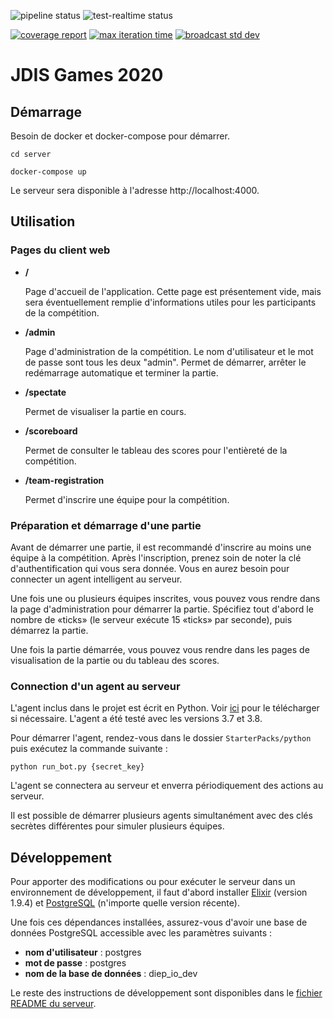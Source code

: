 ![pipeline status](https://github.com/JDIS/jdisgames-2020/workflows/Continuous%20Integration/badge.svg?branch=master)
![test-realtime status](https://github.com/JDIS/jdisgames-2020/workflows/Test%20real-time%20constraints/badge.svg?branch=master)

[![coverage report](https://depot.dinf.usherbrooke.ca/dinf/projets/h20/eq02-jdisgames/diep.io/badges/master/coverage.svg)](https://depot.dinf.usherbrooke.ca/dinf/projets/h20/eq02-jdisgames/diep.io/commits/master)
[![max iteration time](https://depot.dinf.usherbrooke.ca/dinf/projets/h20/eq02-jdisgames/diep.io/-/jobs/artifacts/master/raw/server/badges/max_iteration_time.svg?job=generate_badges)](https://depot.dinf.usherbrooke.ca/dinf/projets/h20/eq02-jdisgames/diep.io/commits/master)
[![broadcast std dev](https://depot.dinf.usherbrooke.ca/dinf/projets/h20/eq02-jdisgames/diep.io/-/jobs/artifacts/master/raw/server/badges/broadcast_std_dev.svg?job=generate_badges)](https://depot.dinf.usherbrooke.ca/dinf/projets/h20/eq02-jdisgames/diep.io/commits/master)

# JDIS Games 2020

## Démarrage

Besoin de docker et docker-compose pour démarrer.

`cd server`

`docker-compose up`

Le serveur sera disponible à l'adresse http://localhost:4000.

## Utilisation

### Pages du client web

- **/**

  Page d'accueil de l'application. Cette page est présentement vide, mais sera éventuellement remplie d'informations utiles pour les participants de la compétition.

- **/admin**

  Page d'administration de la compétition. Le nom d'utilisateur et le mot de passe sont tous les deux "admin". Permet de démarrer, arrêter le redémarrage automatique et terminer la partie.

- **/spectate**

  Permet de visualiser la partie en cours.

- **/scoreboard**

  Permet de consulter le tableau des scores pour l'entièreté de la compétition.

- **/team-registration**

  Permet d'inscrire une équipe pour la compétition.

### Préparation et démarrage d'une partie

Avant de démarrer une partie, il est recommandé d'inscrire au moins une équipe à la compétition. Après l'inscription, prenez soin de noter la clé d'authentification qui vous sera donnée. Vous en aurez besoin pour connecter un agent intelligent au serveur.

Une fois une ou plusieurs équipes inscrites, vous pouvez vous rendre dans la page d'administration pour démarrer la partie. Spécifiez tout d'abord le nombre de «ticks» (le serveur exécute 15 «ticks» par seconde), puis démarrez la partie.

Une fois la partie démarrée, vous pouvez vous rendre dans les pages de visualisation de la partie ou du tableau des scores.

### Connection d'un agent au serveur

L'agent inclus dans le projet est écrit en Python. Voir [ici](https://www.python.org/downloads/) pour le télécharger si nécessaire. L'agent a été testé avec les versions 3.7 et 3.8.

Pour démarrer l'agent, rendez-vous dans le dossier `StarterPacks/python` puis exécutez la commande suivante :

```
python run_bot.py {secret_key}
```

L'agent se connectera au serveur et enverra périodiquement des actions au serveur.

Il est possible de démarrer plusieurs agents simultanément avec des clés secrètes différentes pour simuler plusieurs équipes.

## Développement

Pour apporter des modifications ou pour exécuter le serveur dans un environnement de développement, il faut d'abord installer [Elixir](https://elixir-lang.org/install.html) (version 1.9.4) et [PostgreSQL](https://www.postgresql.org/download/) (n'importe quelle version récente).

Une fois ces dépendances installées, assurez-vous d'avoir une base de données PostgreSQL accessible avec les paramètres suivants :

- **nom d'utilisateur** : postgres
- **mot de passe** : postgres
- **nom de la base de données** : diep_io_dev

Le reste des instructions de développement sont disponibles dans le [fichier README du serveur](server/README.md).
